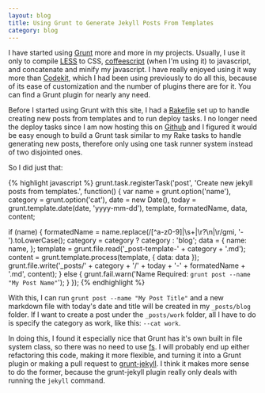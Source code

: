 ```yaml
---              
layout: blog
title: Using Grunt to Generate Jekyll Posts From Templates
category: blog
---
```

I have started using [Grunt](http://gruntjs.com/) more and more in my projects. Usually, I use it only to compile [LESS](http://lesscss.org/) to CSS, [coffeescript](http://coffeescript.org) (when I'm using it) to javascript, and concatenate and minify my javascript. I have really enjoyed using it way more than [Codekit](https://incident57.com/codekit/), which I had been using previously to do all this, because of its ease of customization and the number of plugins there are for it. You can find a Grunt plugin for nearly any need. 

Before I started using Grunt with this site, I had a [Rakefile](https://github.com/braznaavtrav/braznaavtrav.github.io/blob/941ae93d5dee7492dd956e990de40746c7270179/Rakefile) set up to handle creating new posts from templates and to run deploy tasks. I no longer need the deploy tasks since I am now hosting this on [Github](https://github.com/braznaavtrav/braznaavtrav.github.io) and I figured it would be easy enough to build a Grunt task similar to my Rake tasks to handle generating new posts, therefore only using one task runner system instead of two disjointed ones. 

So I did just that:

{% highlight javascript %}
grunt.task.registerTask('post', 'Create new jekyll posts from templates.', function() {
  var name = grunt.option('name'),
      category = grunt.option('cat'),
      date = new Date(),
      today = grunt.template.date(date, 'yyyy-mm-dd'),
      template,
      formatedName,
      data,
      content;

  if (name) {
    formatedName = name.replace(/[^a-z0-9]|\s+|\r?\n|\r/gmi, '-').toLowerCase();
    category = category ? category : 'blog';
    data = {
      name: name,
    };
    template = grunt.file.read('_post-template-' + category + '.md');
    content = grunt.template.process(template, {
      data: data
    });
    grunt.file.write('_posts/' + category + '/' + today + '-' + formatedName + '.md', content);
  }
  else {
    grunt.fail.warn('Name Required: `grunt post --name "My Post Name"`');
  }
});
{% endhighlight %}

With this, I can run `grunt post --name "My Post Title"` and a new markdown file with today's date and title will be created in my `_posts/blog` folder. If I want to create a post under the `_posts/work` folder, all I have to do is specify the category as work, like this: `--cat work`.

In doing this, I found it especially nice that Grunt has it's own built in file system class, so there was no need to use [fs](http://nodejs.org/api/fs.html). I will probably end up either refactoring this code, making it more flexible, and turning it into a Grunt plugin or making a pull request to [grunt-jekyll](https://github.com/dannygarcia/grunt-jekyll). I think it makes more sense to do the former, because the grunt-jekyll plugin really only deals with running the `jekyll` command.